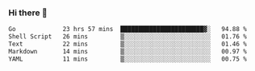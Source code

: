 ### Hi there 👋

<!--
**yeya24/yeya24** is a ✨ _special_ ✨ repository because its `README.md` (this file) appears on your GitHub profile.

Here are some ideas to get you started:

- 🔭 I’m currently working on ...
- 🌱 I’m currently learning ...
- 👯 I’m looking to collaborate on ...
- 🤔 I’m looking for help with ...
- 💬 Ask me about ...
- 📫 How to reach me: ...
- 😄 Pronouns: ...
- ⚡ Fun fact: ...
-->

<!--START_SECTION:waka-->

```txt
Go             23 hrs 57 mins  ███████████████████████▓░   94.88 %
Shell Script   26 mins         ▒░░░░░░░░░░░░░░░░░░░░░░░░   01.76 %
Text           22 mins         ▒░░░░░░░░░░░░░░░░░░░░░░░░   01.46 %
Markdown       14 mins         ▒░░░░░░░░░░░░░░░░░░░░░░░░   00.97 %
YAML           11 mins         ▒░░░░░░░░░░░░░░░░░░░░░░░░   00.75 %
```

<!--END_SECTION:waka-->
